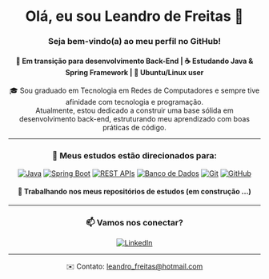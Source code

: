 <h1 align="center">Olá, eu sou Leandro de Freitas 👋 </h1>
<h3 align="center"> Seja bem-vindo(a) ao meu perfil no GitHub! </h3>

<h4 align="center">🚀 Em transição para desenvolvimento Back-End | ☕ Estudando Java & Spring Framework | 🐧 Ubuntu/Linux user</h4>
<div align="center">

🎓 Sou graduado em Tecnologia em Redes de Computadores e sempre tive afinidade com tecnologia e programação.<br>
Atualmente, estou dedicado a construir uma base sólida em desenvolvimento back-end, estruturando meu aprendizado com boas práticas de código.

</div>


<hr>

<div align="center">

<h3>📌 Meus estudos estão direcionados para:</h3>

<p>
  <a href="#"><img src="https://img.shields.io/badge/☕_Java-FF0000?style=for-the-badge&logo=java&logoColor=0000FF" alt="Java" /></a>
  <a href="#"><img src="https://img.shields.io/badge/🌱_Spring_Boot-6DB33F?style=for-the-badge&logo=springboot&logoColor=white" alt="Spring Boot" /></a>
  <a href="#"><img src="https://img.shields.io/badge/REST_APIs-FF6F00?style=for-the-badge&logo=openapiinitiative&logoColor=white" alt="REST APIs" /></a>
  <a href="#"><img src="https://img.shields.io/badge/🎲_Banco_de_Dados-4479A1?style=for-the-badge&logo=mysql&logoColor=white" alt="Banco de Dados" /></a>
  <a href="#"><img src="https://img.shields.io/badge/🐙_Git-F05032?style=for-the-badge&logo=git&logoColor=white" alt="Git" /></a>
  <a href="#"><img src="https://img.shields.io/badge/GitHub-181717?style=for-the-badge&logo=github&logoColor=white" alt="GitHub" /></a>
</p>

<h4>🔭 Trabalhando nos meus repositórios de estudos (em construção ...)</h4>

</div>


<hr>

<h3 align="center">📫 Vamos nos conectar?</h3>
<div align="center">
  <a href="https://www.linkedin.com/in/oleandrofreitas/">
    <img src="https://img.shields.io/badge/LinkedIn-blue?logo=linkedin&logoColor=white" alt="LinkedIn" />
  </a>
</div>

<hr>

<div align="center">
  ✉️ Contato: <a href="mailto:leandro_freitas@hotmail.com">leandro_freitas@hotmail.com</a>
</div>






